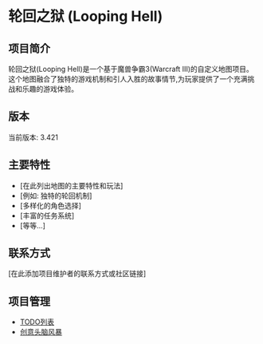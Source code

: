 # 轮回之狱 (Looping Hell)

## 项目简介

轮回之狱(Looping Hell)是一个基于魔兽争霸3(Warcraft III)的自定义地图项目。这个地图融合了独特的游戏机制和引人入胜的故事情节,为玩家提供了一个充满挑战和乐趣的游戏体验。

## 版本

当前版本: 3.421

## 主要特性

- [在此列出地图的主要特性和玩法]
- [例如: 独特的轮回机制]
- [多样化的角色选择]
- [丰富的任务系统]
- [等等...]

## 联系方式

[在此添加项目维护者的联系方式或社区链接]

## 项目管理

- [TODO列表](TODO.md)
- [创意头脑风暴](BRAINSTORM.md)
